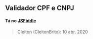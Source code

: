 ## Validador CPF e CNPJ

#### Tá no [JSFiddle](https://jsfiddle.net/Cleiton_Brito/1643zpnf/)

> Cleiton (CleitonBrito): 10 abr. 2020
